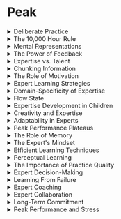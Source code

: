 # Peak
<details>

<summary>Deliberate Practice</summary>

- Systematic and focused practice to achieve mastery.

- It involves setting specific goals and receiving feedback for improvement.

- Deliberate practice is the path to expertise.

</details>

<details>

<summary>The 10,000 Hour Rule</summary>

- The idea that 10,000 hours of practice are required to become an expert.

- It emphasizes the importance of sustained effort in skill development.

- It has been debated but underscores the significance of practice.

</details>

<details>

<summary>Mental Representations</summary>

- Mental models that experts use to solve problems efficiently.

- Mental representations aid in pattern recognition and decision-making.

- They are the foundation of expert performance.

</details>

<details>

<summary>The Power of Feedback</summary>

- Timely and specific feedback is essential for improvement.

- Feedback helps individuals adjust and refine their performance.

- It's a key component of skill development.

</details>

<details>

<summary>Expertise vs. Talent</summary>

- Expertise is primarily developed through deliberate practice rather than innate talent.

- Talent may provide an initial advantage but is not sufficient for mastery.

- Ericsson's research challenges the notion of natural talent.

</details>

<details>

<summary>Chunking Information</summary>

- Breaking down complex information into manageable chunks for cognitive efficiency.

- Chunking enhances memory and problem-solving abilities.

- It's a cognitive strategy for expert performance.

</details>

<details>

<summary>The Role of Motivation</summary>

- Intrinsic motivation is crucial for sustained effort in skill development.

- Passion and a deep desire for mastery drive deliberate practice.

- Motivation sustains the journey to expertise.

</details>

<details>

<summary>Expert Learning Strategies</summary>

- Experts employ specific strategies for efficient learning.

- These strategies include goal setting, self-monitoring, and metacognition.

- Learning techniques vary among domains.

</details>

<details>

<summary>Domain-Specificity of Expertise</summary>

- Expertise is domain-specific and does not always transfer to unrelated areas.

- The skills of an expert in one domain may not apply to another.

- Expertise is highly specialized.

</details>

<details>

<summary>Flow State</summary>

- A state of deep focus and high engagement in an activity.

- Flow leads to optimal performance and accelerated learning.

- It's a state of effortless, peak performance.

</details>

<details>

<summary>Expertise Development in Children</summary>

- Early exposure and practice are essential for expertise development.

- Children have a capacity for expert-level performance with dedicated practice.

- Nurturing talent in childhood is crucial.

</details>

<details>

<summary>Creativity and Expertise</summary>

- Expertise can enhance creativity by providing a deep knowledge base.

- Mastery of a field enables the generation of novel and innovative ideas.

- Expertise and creativity are intertwined.

</details>

<details>

<summary>Adaptability in Experts</summary>

- Experts are adaptable and can handle changing conditions effectively.

- Adaptability is a result of years of deliberate practice and problem-solving.

- Experts can adjust to new challenges.

</details>

<details>

<summary>Peak Performance Plateaus</summary>

- Expertise development may reach plateaus where progress seems slow.

- These plateaus can be overcome with deliberate practice and adjustments.

- Overcoming plateaus is part of the journey to mastery.

</details>

<details>

<summary>The Role of Memory</summary>

- Memory plays a central role in expertise and problem-solving.

- Experts have extensive knowledge and efficient memory systems.

- Memory is essential for quick retrieval of information.

</details>

<details>

<summary>The Expert's Mindset</summary>

- Experts possess a growth mindset, always seeking improvement.

- A growth mindset is key to continuous learning and development.

- Experts embrace challenges and seek feedback.

</details>

<details>

<summary>Efficient Learning Techniques</summary>

- Experts use effective learning strategies, such as spaced repetition and retrieval practice.

- These techniques optimize memory and knowledge retention.

- Efficiency in learning accelerates mastery.

</details>

<details>

<summary>Perceptual Learning</summary>

- Training and improving perceptual skills through practice.

- Perceptual learning is essential in fields like sports and music.

- It enhances pattern recognition and decision-making.

</details>

<details>

<summary>The Importance of Practice Quality</summary>

- High-quality practice is more important than the quantity of practice.

- Focused, deliberate practice leads to better results than mindless repetition.

- Quality practice optimizes skill development.

</details>

<details>

<summary>Expert Decision-Making</summary>

- Experts make quicker and more accurate decisions in their domain.

- Their mental representations aid in problem-solving and judgment.

- Expertise enhances decision-making.

</details>

<details>

<summary>Learning From Failure</summary>

- Mistakes and failures are essential for expertise development.

- Learning from errors and adjusting is part of the expert's journey.

- Failure is a stepping stone to success.

</details>

<details>

<summary>Expert Coaching</summary>

- Guidance from expert coaches is crucial for reaching peak performance.

- Coaches provide feedback, structure, and motivation for skill development.

- Coaching accelerates expertise.

</details>

<details>

<summary>Expert Collaboration</summary>

- Experts benefit from collaborating and sharing knowledge with peers.

- Collaboration fosters innovation and accelerates problem-solving.

- Expert communities drive development.

</details>

<details>

<summary>Long-Term Commitment</summary>

- Expertise development is a long-term commitment that requires persistence.

- The path to mastery may take years or even decades.

- Long-term commitment is essential for peak performance.

</details>

<details>

<summary>Peak Performance and Stress</summary>

- Managing stress is crucial for peak performance under pressure.

- Experts develop strategies to handle stress and maintain focus.

- Stress management is a skill developed by experts.

</details>

